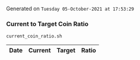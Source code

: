 Generated on `Tuesday 05-October-2021 at 17:53:29`

### Current to Target Coin Ratio
`current_coin_ratio.sh`

Date|Current|Target|Ratio
---|---|---|---
